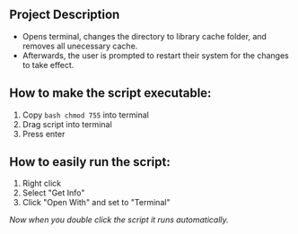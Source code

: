 ## Project Description
- Opens terminal, changes the directory to library cache folder, and removes all unecessary cache.
- Afterwards, the user is prompted to restart their system for the changes to take effect.

## How to make the script executable:

1. Copy `bash chmod 755` into terminal
2. Drag script into terminal
3. Press enter

## How to easily run the script:

1. Right click
2. Select "Get Info"
3. Click "Open With" and set to "Terminal"

<em>Now when you double click the script it runs automatically.</em>
